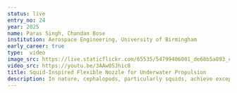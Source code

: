 ```yaml
---
status: live
entry_no: 24
year: 2025
name: Paras Singh, Chandan Bose
institution: Aerospace Engineering, University of Birmingham
early_career: true
type:  video
image_src: https://live.staticflickr.com/65535/54799406001_de68b5a893_c.jpg
video_src: https://youtu.be/3AAw0SJhic8
title: Squid-Inspired Flexible Nozzle for Underwater Propulsion
description: In nature, cephalopods, particularly squids, achieve exceptional manoeuvrability and propulsive efficiency by combining fin activity with jet propulsion. Their fins undulate or beat synchronously or independently to provide thrust and lift, while rhythmic mantle contractions coupled with a flexible funnel generate pulsed jets. Funnel deformability and traveling waves modulate vortex-ring formation, jet entrainment, and exit-pressure impulse—mechanisms that enable squid to enhance thrust for efficient propulsion. Inspired by the biological funnel, we design passively deforming, flexible nozzles for underwater propulsion. Using ARCHER2, we conduct three-dimensional, strongly coupled, partitioned fluid-structure interaction simulations based on the Arbitrary Lagrangian-Eulerian framework. Our study probes how nozzle flexibility and geometry govern wave propagation, vortex dynamics, and hydrodynamic impulse.
---
```



